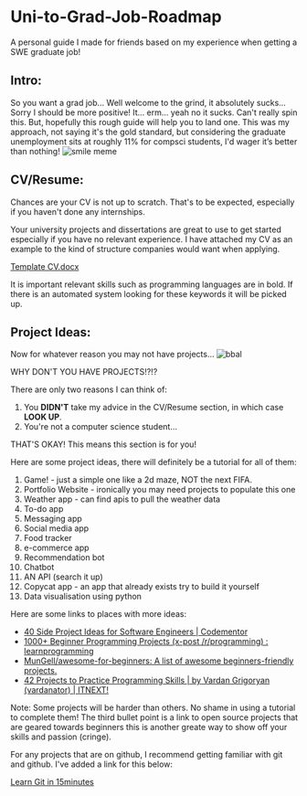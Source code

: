 # Uni-to-Grad-Job-Roadmap
A personal guide I made for friends based on my experience when getting a SWE graduate job!

## Intro:

So you want a grad job… Well welcome to the grind, it absolutely sucks… Sorry I should be more positive! It… erm… yeah no it sucks. Can't really spin this. But, hopefully this rough guide will help you to land one. This was my approach, not saying it's the gold standard, but considering the graduate unemployment sits at roughly 11% for compsci students, I'd wager it’s better than nothing!
![smile meme](https://user-images.githubusercontent.com/22524187/161431503-d5f622ef-9d9d-41d5-ab43-3228ce52dee7.jpg)

## CV/Resume:

Chances are your CV is not up to scratch. That's to be expected, especially if you haven't done any internships.

Your university projects and dissertations are great to use to get started especially if you have no relevant experience. I have attached my CV as an example to the kind of structure companies would want when applying.

[Template CV.docx](https://github.com/ChuksAjeh/Uni-to-Grad-Job-Roadmap/files/8404669/Template.CV.docx)

It is important relevant skills such as programming languages are in bold. If there is an automated system looking for these keywords it will be picked up.

## Project Ideas:

Now for whatever reason you may not have projects…
![bbal](https://user-images.githubusercontent.com/22524187/161432010-f4b995d7-a374-48e8-9a58-aade735a14d8.jpg)

WHY DON'T YOU HAVE PROJECTS!?!?

There are only two reasons I can think of:
1. You **DIDN'T** take my advice in the CV/Resume section, in which case **LOOK UP**.
2. You're not a computer science student…

THAT'S OKAY! This means this section is for you!

Here are some project ideas, there will definitely be a tutorial for all of them:

1. Game! - just a simple one like a 2d maze, NOT the next FIFA.
2. Portfolio Website - ironically you may need projects to populate this one
3. Weather app - can find apis to pull the weather data
4. To-do app 
5. Messaging app
6. Social media app
7. Food tracker
8. e-commerce app 
9. Recommendation bot 
10. Chatbot
11. AN API (search it up)
12. Copycat app - an app that already exists try to build it yourself
13. Data visualisation using python

Here are some links to places with more ideas:
- [40 Side Project Ideas for Software Engineers | Codementor](https://www.codementor.io/@npostolovski/40-side-project-ideas-for-software-engineers-g8xckyxef)
- [1000+ Beginner Programming Projects (x-post /r/programming) : learnprogramming](https://www.reddit.com/r/learnprogramming/comments/2a9ygh/1000_beginner_programming_projects_xpost/)
- [MunGell/awesome-for-beginners: A list of awesome beginners-friendly projects.](https://github.com/MunGell/awesome-for-beginners)
- [42 Projects to Practice Programming Skills | by Vardan Grigoryan (vardanator) | ITNEXT!](https://itnext.io/42-projects-to-practice-programming-skills-6f5acc10fec0)
 	
Note: Some projects will be harder than others. No shame in using a tutorial to complete them! The third bullet point is a link to open source projects that are geared towards beginners this is another greate way to show off your skills and passion (cringe). 

For any projects that are on github, I recommend getting familiar with git and github. I've added a link for this below:

[Learn Git in 15minutes](https://www.youtube.com/watch?v=USjZcfj8yxE)







